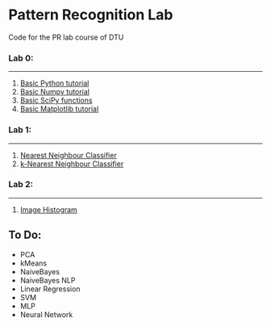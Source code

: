 # Pattern Recognition Lab

Code for the PR lab course of DTU

### Lab 0:
***
1. [Basic Python tutorial](Lab%200/Python_tutorials.ipynb)
2. [Basic Numpy tutorial](Lab%200/Numpy_tutorial.ipynb)
3. [Basic SciPy functions](Lab%200/Basic%20SciPy%20Functions.ipynb)
4. [Basic Matplotlib tutorial](Lab%200/matplotlib_tutorial.ipynb)

### Lab 1:
***
1. [Nearest Neighbour Classifier](Lab%201/Nearest%20Neighbour%20Classifier.ipynb)
2. [k-Nearest Neighbour Classifier](Lab%201/k-Nearest%20Neighbour%20Classifier.ipynb)

### Lab 2:
***
1. [Image Histogram](Lab%202/Histogram.ipynb)

## To Do:
- PCA
- kMeans
- NaiveBayes
- NaiveBayes NLP
- Linear Regression
- SVM
- MLP
- Neural Network
